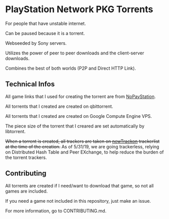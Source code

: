 # PlayStation Network PKG Torrents
For people that have unstable internet.

Can be paused because it is a torrent.

Webseeded by Sony servers.

Utilizes the power of peer to peer downloads and the client-server downloads.

Combines the best of both worlds (P2P and Direct HTTP Link).

## Technical Infos
All game links that I used for creating the torrent are from [NoPayStation](https://nopaystation.com/).

All torrents that I created are created on qbittorrent.

All torrents that I created are created on Google Compute Engine VPS.

The piece size of the torrent that I creared are set automatically by libtorrent.

~~When a torrent is created, all trackers are taken on [newTrackon](https://newtrackon.com/) trackerlist at the time of the creation.~~
As of 5/31/19, we are going trackerless, relying on Distributed Hash Table and Peer EXchange, to help reduce the burden of the torrent trackers.

## Contributing
All torrents are created if I need/want to download that game, so not all games are included.

If you need a game not included in this repository, just make an issue.

For more information, go to CONTRIBUTING.md.
